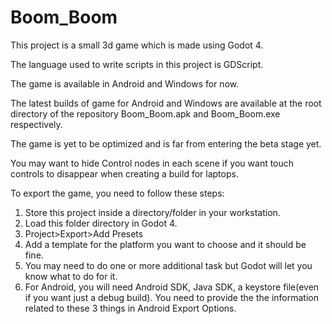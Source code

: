 # Boom_Boom
This project is a small 3d game which is made using Godot 4.

The language used to write scripts in this project is GDScript.

The game is available in Android and Windows for now.

The latest builds of game for Android and Windows are available at the root directory of the repository Boom_Boom.apk and Boom_Boom.exe respectively.

The game is yet to be optimized and is far from entering the beta stage yet.

You may want to hide Control nodes in each scene if you want touch controls to disappear when creating a build for laptops.


To export the game, you need to follow these steps:

1. Store this project inside a directory/folder in your workstation.
2. Load this folder directory in Godot 4.
3. Project>Export>Add Presets
4. Add a template for the platform you want to choose and it should be fine.
5. You may need to do one or more additional task but Godot will let you know what to do for it.
6. For Android, you will need Android SDK, Java SDK, a keystore file(even if you want just a debug build). You need to provide the the information related to these 3 things in Android Export Options.
